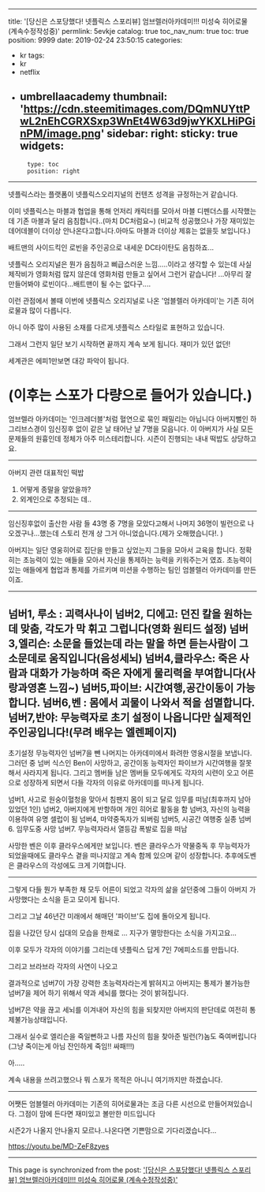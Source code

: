 
---
title: '[당신은 스포당했다! 넷플릭스 스포리뷰] 엄브렐러아카데미!!! 미성숙 히어로물 (계속수정작성중)'
permlink: 5evkje
catalog: true
toc_nav_num: true
toc: true
position: 9999
date: 2019-02-24 23:50:15
categories:
- kr
tags:
- kr
- netflix
- umbrellaacademy
thumbnail: 'https://cdn.steemitimages.com/DQmNUYttPwL2nEhCGRXSxp3WnEt4W63d9jwYKXLHiPGinPM/image.png'
sidebar:
    right:
        sticky: true
widgets:
    -
        type: toc
        position: right
---


넷플릭스라는 플랫폼이 넷플릭스오리지널의 컨텐츠 성격을 규정하는거 같습니다.

이미 넷플릭스는 마블과 협업을 통해 언저리 캐릭터를 모아서 마블 디펜더스를 시작했는데 기존 마블과 달리 음침합니다..(마치 DC처럼요~)
(비교적 성공했으나 가장 재미있는 데어데블이 더이상 안나온다고합니다.아마도 마블과 더이상 제휴는 없을듯 보입니다.)

배트맨의 사이드킥인 로빈을 주인공으로 내세운 DC타이탄도 음침하죠...

넷플릭스 오리지널은 뭔가 음침하고 삐급스러운 느낌.....이라고 생각할 수 있는데 사실 제작비가 영화처럼 많지 않은데 영화처럼 만들고 싶어서 그런거 같습니다! ...아무리 잘만들어봐야 로빈이다...배트맨이 될 수는 없다구....


이런 관점에서 볼때 이번에 넷플릭스 오리지널로 나온 '엄블렐러 아카데미'는 기존 히어로물과 많이 다릅니다.

아니 아주  많이 사용된 소재를 다르게.넷플릭스 스타일로 표현하고 있습니다. 

그래서 그런지 일단 보기 시작하면 끝까지 계속 보게 됩니다.  재미가 있던 없던!

세계관은 에피1만보면 대강 파악이 됩니다.

# (이후는 스포가 다량으로 들어가 있습니다.)


엄브렐라 아카데미는 '인크레더블'처럼 혈연으로 묶인 패밀리는 아닙니다 아버지뻘인 하그리브스경이 임신징후 없이  같은 날 태어난  날 7명을 모읍니다.  이 아버지가 사실 모든 문제들의 원흉인데 정체가 아주 미스테리합니다.  시즌이 진행되는 내내 떡밥도 상당하고요. 

---------------
아버지 관련 대표적인 떡밥 
1. 어떻게 종말을 알았을까?
2. 외계인으로 추정되는 데..
---------------
임신징후없이 출산한 사람 들 43명 중 7명을 모았다고해서 나머지 36명이 빌런으로 나오겠구나...했는데 스토리 전개 상 그거 아니었습니다.(제가 오해했습니다!. )

아버지는 일단 영웅히어로 집단을 만들고 싶었는지 그들을 모아서 교육을 합니다.  정확히는 초능력이 있는 애들을 모아서 자신을 통제하는 능력을 키워주는거 였죠. 초능력이 있는 애들에게 협업과 통제를 가르키며 미션을 수행하는 팀인 엄블렐러 아카데미를 만든이죠.

-------------------
넘버1, 루소 : 괴력사나이
넘버2, 디에고: 던진 칼을 원하는데 맞춤, 각도가 막 휘고 그럽니다(영화 원티드 설정)
넘버3,엘리슨: 소문을 들었는데 라는 말을 하면 듣는사람이 그 소문데로 움직입니다(음성세뇌)
넘버4,클라우스: 죽은 사람과 대화가 가능하며 죽은 자에게 물리력을 부여합니다(사랑과영혼 느낌~)
넘버5,파이브: 시간여행,공간이동이 가능합니다.
넘버6,벤 : 몸에서 괴물이 나와서 적을 섬멸합니다.
넘버7,반야: 무능력자로 초기 설정이 나옵니다만 실제적인 주인공입니다!(무려 배우는 엘렌페이지)
-----------------------------

초기설정 무능력자인 넘버7을 뺀 나머지는 아카데미에서 화려한 영웅시절을 보냅니다. 그러던 중 넘버 식스인 Ben이 사망하고, 공간이동 능력자인 파이브가 시간여행을 잘못해서 사라지게 됩니다.  그리고 멤버들 남은 멤버들 모두에게도 각자의 시련이 오고 어른으로 성장하게 되면서 다들 각자의 이유로 아카데미를 떠나게 됩니다.

넘버1, 사고로 원숭이혈청을 맞아서 침팬지 몸이 되고 달로 임무를 떠남(최후까지 남아있었던 1인)
넘버2, 아버지에게 반항하며 개인 히어로 활동을 함
넘버3, 자신의 능력을 이용하여 유명 셀럽이 됨
넘버4, 마약중독자가 되버림
넘버5, 시공간 여행중 실종
넘버6. 임무도중 사망
넘버7. 무능력자라서 열등감 폭발로 집을 떠남


 사망한 벤은 이후 클라우스에게만 보입니다. 벤은 클라우스가 약물중독 후 무능력자가 되었을때에도 클라우스 곁을 떠나지않고 계속 함께 있으며 같이 성장합니다.  추후에도벤은 클라우스의 각성에도 크게 기여합니다.

------------------------------------------------


그렇게 다들 뭔가 부족한 채 모두 어른이 되었고 각자의 삶을 살던중에 그들이 아버지 가 사망했다는 소식을 듣고 모이게 됩니다.

그리고 그날 46년간 미래에서 해매던 '파이브'도 집에 돌아오게 됩니다.

집을 나갔던 당시 십대의 모습을 한채로 ... 지구가 멸망한다는 소식을 가지고요...

이후 모두가 각자의 이야기를 그리는데 넷플릭스 답게 7인 7에피소드를 만듭니다.

그리고 브라브라 각자의 사연이 나오고

결과적으로 넘버7이 가장 강력한 초능력자라는게 밝혀지고 아버지는 통제가 불가능한 넘버7을  제어 하기 위해서 약과 세뇌를 했다는 것이 밝혀집니다.

넘버7은 약을 끊고 세뇌를 이겨내어 자신의 힘을 되찾지만 아버지의 판단데로 여전히 통제불가능상태입니다.

그래서 실수로 엘리슨을 죽일뻔하고 나름 자신의 힘을 찾아준 빌런(?)놈도 죽여버립니다(그냥 죽이는게 아님 잔인하게 죽임!! 싸패!!!)

아.....

계속 내용을 쓰려고했으나 뭐 스포가 목적은 아니니 여기까지만 하겠습니다.

----------------------------------------

어쨋든 엄블렐러 아카데미는 기존의 히어로물과는 조금 다른 시선으로 만들어져있습니다. 그점이 맘에 든다면 재미있고 볼만한 미드입니다

시즌2가 나올지 안나올지 모르나..나온다면 기쁜맘으로 기다리겠습니다...

https://youtu.be/MD-ZeF8zyes

- - -

This page is synchronized from the post: ['[당신은 스포당했다! 넷플릭스 스포리뷰] 엄브렐러아카데미!!! 미성숙 히어로물 (계속수정작성중)'](https://steemit.com/@virus707/5evkje)
